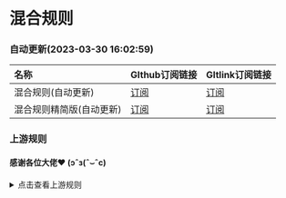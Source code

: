 # 混合规则
### 自动更新(2023-03-30 16:02:59)
| 名称 | GIthub订阅链接 | GItlink订阅链接 |
| :-- | :-- | :-- |
| 混合规则(自动更新) | [订阅](https://raw.githubusercontent.com/lingeringsound/adblock_auto/main/Rules/adblock_auto.txt) | [订阅](https://code.gitlink.org.cn/api/v1/repos/keytoolazy/adblock_auto/raw/Rules/adblock_auto.txt) |
| 混合规则精简版(自动更新) | [订阅](https://raw.githubusercontent.com/lingeringsound/adblock_auto/main/Rules/adblock_auto_lite.txt) | [订阅](https://code.gitlink.org.cn/api/v1/repos/keytoolazy/adblock_auto/raw/Rules/adblock_auto_lite.txt) |

### 上游规则
#### 感谢各位大佬❤ (ɔˆз(ˆ⌣ˆc)
<details>
<summary>点击查看上游规则</summary>
<ul>
<li> <a href="https://easylist-downloads.adblockplus.org/easylist.txt" target="_blank" > Easylist </a> </li>
<li> <a href="https://easylist-downloads.adblockplus.org/easylistchina.txt" target="_blank" > EasylistChina </a> </li>
<li> <a href="https://easylist-downloads.adblockplus.org/antiadblockfilters.txt" target="_blank" > Antiadblockfilters </a> </li>
<li> <a href="https://filters.adtidy.org/android/filters/15_optimized.txt" target="_blank" > Adguard DNS optimized </a> </li>
<li> <a href="https://filters.adtidy.org/extension/ublock/filters/11.txt" target="_blank" > Adguard mobile </a> </li>
<li> <a href="https://filters.adtidy.org/extension/ublock/filters/224.txt" target="_blank" > Adguard Chinese </a> </li>
</ul>
</details>
